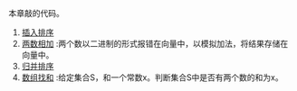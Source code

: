 本章敲的代码。
1. [插入排序](./insert_sort.cpp)
2. [两数相加](./add.cpp) :两个数以二进制的形式报错在向量中，以模拟加法，将结果存储在向量中。
3. [归并排序](./merge_sort.cpp)
4. [数组找和](./two_number_sum.cpp) :给定集合S，和一个常数x。判断集合S中是否有两个数的和为x。